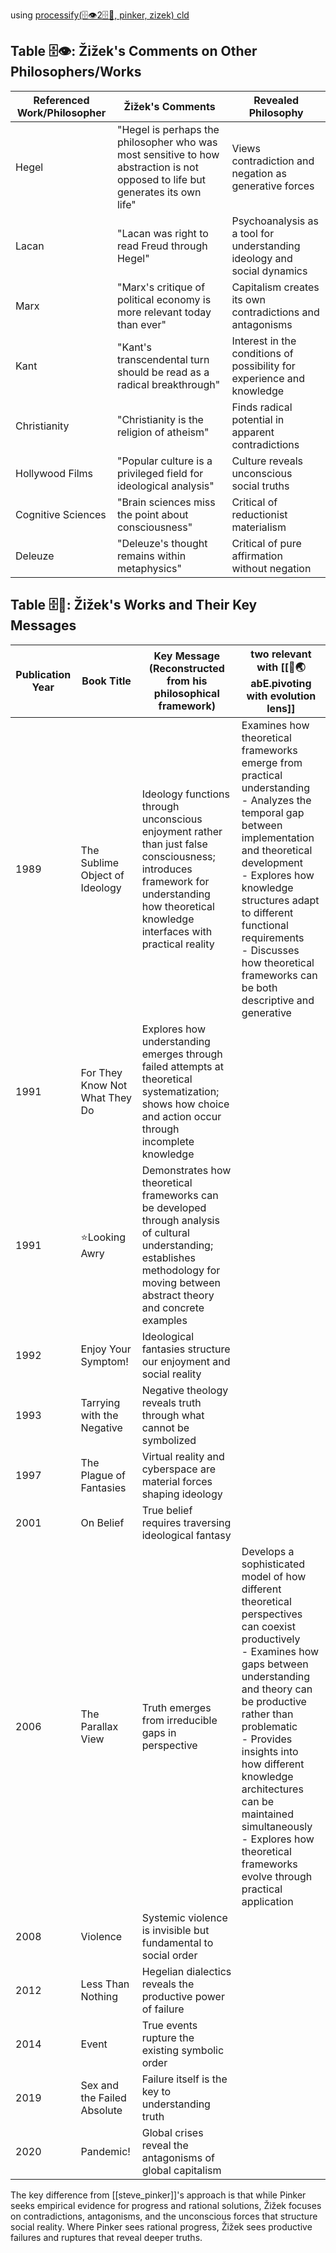 using [processify(🗄️👁️2🗄️🧠, pinker, zizek) cld](https://claude.ai/chat/146e4f00-4f0b-437b-be7c-0e4f0ba247dd)
## Table 🗄️👁️: Žižek's Comments on Other Philosophers/Works

| Referenced Work/Philosopher | Žižek's Comments | Revealed Philosophy |
|----------------------------|------------------|-------------------|
| Hegel | "Hegel is perhaps the philosopher who was most sensitive to how abstraction is not opposed to life but generates its own life" | Views contradiction and negation as generative forces |
| Lacan | "Lacan was right to read Freud through Hegel" | Psychoanalysis as a tool for understanding ideology and social dynamics |
| Marx | "Marx's critique of political economy is more relevant today than ever" | Capitalism creates its own contradictions and antagonisms |
| Kant | "Kant's transcendental turn should be read as a radical breakthrough" | Interest in the conditions of possibility for experience and knowledge |
| Christianity | "Christianity is the religion of atheism" | Finds radical potential in apparent contradictions |
| Hollywood Films | "Popular culture is a privileged field for ideological analysis" | Culture reveals unconscious social truths |
| Cognitive Sciences | "Brain sciences miss the point about consciousness" | Critical of reductionist materialism |
| Deleuze | "Deleuze's thought remains within metaphysics" | Critical of pure affirmation without negation |

## Table 🗄️🧠: Žižek's Works and Their Key Messages

| Publication Year | Book Title                     | Key Message (Reconstructed from his philosophical framework)                                                                                                                              | two relevant with [[🧭🌏abE.pivoting with evolution lens]]                                                                                                                                                                                                                                                                                                                                     |
| ---------------- | ------------------------------ | ----------------------------------------------------------------------------------------------------------------------------------------------------------------------------------------- | ---------------------------------------------------------------------------------------------------------------------------------------------------------------------------------------------------------------------------------------------------------------------------------------------------------------------------------------------------------------------------------------------- |
| 1989             | The Sublime Object of Ideology | Ideology functions through unconscious enjoyment rather than just false consciousness; introduces framework for understanding how theoretical knowledge interfaces with practical reality | Examines how theoretical frameworks emerge from practical understanding<br>   - Analyzes the temporal gap between implementation and theoretical development<br>   - Explores how knowledge structures adapt to different functional requirements<br>   - Discusses how theoretical frameworks can be both descriptive and generative                                                          |
| 1991             | For They Know Not What They Do | Explores how understanding emerges through failed attempts at theoretical systematization; shows how choice and action occur through incomplete knowledge                                 |                                                                                                                                                                                                                                                                                                                                                                                                |
| 1991             | ⭐️Looking Awry                 | Demonstrates how theoretical frameworks can be developed through analysis of cultural understanding; establishes methodology for moving between abstract theory and concrete examples     |                                                                                                                                                                                                                                                                                                                                                                                                |
| 1992             | Enjoy Your Symptom!            | Ideological fantasies structure our enjoyment and social reality                                                                                                                          |                                                                                                                                                                                                                                                                                                                                                                                                |
| 1993             | Tarrying with the Negative     | Negative theology reveals truth through what cannot be symbolized                                                                                                                         |                                                                                                                                                                                                                                                                                                                                                                                                |
| 1997             | The Plague of Fantasies        | Virtual reality and cyberspace are material forces shaping ideology                                                                                                                       |                                                                                                                                                                                                                                                                                                                                                                                                |
| 2001             | On Belief                      | True belief requires traversing ideological fantasy                                                                                                                                       |                                                                                                                                                                                                                                                                                                                                                                                                |
| 2006             | The Parallax View              | Truth emerges from irreducible gaps in perspective                                                                                                                                        |  Develops a sophisticated model of how different theoretical perspectives can coexist productively<br>   - Examines how gaps between understanding and theory can be productive rather than problematic<br>   - Provides insights into how different knowledge architectures can be maintained simultaneously<br>   - Explores how theoretical frameworks evolve through practical application |
| 2008             | Violence                       | Systemic violence is invisible but fundamental to social order                                                                                                                            |                                                                                                                                                                                                                                                                                                                                                                                                |
| 2012             | Less Than Nothing              | Hegelian dialectics reveals the productive power of failure                                                                                                                               |                                                                                                                                                                                                                                                                                                                                                                                                |
| 2014             | Event                          | True events rupture the existing symbolic order                                                                                                                                           |                                                                                                                                                                                                                                                                                                                                                                                                |
| 2019             | Sex and the Failed Absolute    | Failure itself is the key to understanding truth                                                                                                                                          |                                                                                                                                                                                                                                                                                                                                                                                                |
| 2020             | Pandemic!                      | Global crises reveal the antagonisms of global capitalism                                                                                                                                 |                                                                                                                                                                                                                                                                                                                                                                                                |
The key difference from [[steve_pinker]]'s approach is that while Pinker seeks empirical evidence for progress and rational solutions, Žižek focuses on contradictions, antagonisms, and the unconscious forces that structure social reality. Where Pinker sees rational progress, Žižek sees productive failures and ruptures that reveal deeper truths.

